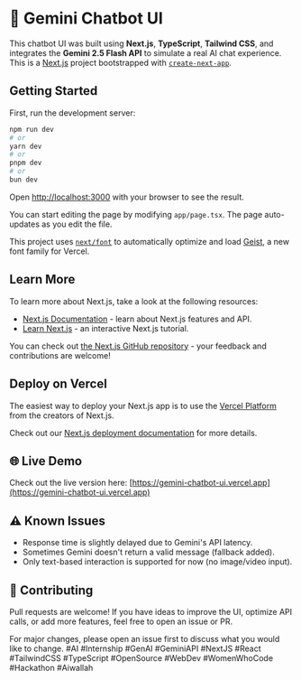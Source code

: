 # 💬 Gemini Chatbot UI 

This chatbot UI was built using **Next.js**, **TypeScript**, **Tailwind CSS**, and integrates the **Gemini 2.5 Flash API** to simulate a real AI chat experience.
This is a [Next.js](https://nextjs.org) project bootstrapped with [`create-next-app`](https://nextjs.org/docs/app/api-reference/cli/create-next-app).

## Getting Started

First, run the development server:

```bash
npm run dev
# or
yarn dev
# or
pnpm dev
# or
bun dev
```

Open [http://localhost:3000](http://localhost:3000) with your browser to see the result.

You can start editing the page by modifying `app/page.tsx`. The page auto-updates as you edit the file.

This project uses [`next/font`](https://nextjs.org/docs/app/building-your-application/optimizing/fonts) to automatically optimize and load [Geist](https://vercel.com/font), a new font family for Vercel.

## Learn More

To learn more about Next.js, take a look at the following resources:

- [Next.js Documentation](https://nextjs.org/docs) - learn about Next.js features and API.
- [Learn Next.js](https://nextjs.org/learn) - an interactive Next.js tutorial.

You can check out [the Next.js GitHub repository](https://github.com/vercel/next.js) - your feedback and contributions are welcome!

## Deploy on Vercel

The easiest way to deploy your Next.js app is to use the [Vercel Platform](https://vercel.com/new?utm_medium=default-template&filter=next.js&utm_source=create-next-app&utm_campaign=create-next-app-readme) from the creators of Next.js.

Check out our [Next.js deployment documentation](https://nextjs.org/docs/app/building-your-application/deploying) for more details.
## 🌐 Live Demo

Check out the live version here: [https://gemini-chatbot-ui.vercel.app](https://gemini-chatbot-ui.vercel.app)
## ⚠️ Known Issues

- Response time is slightly delayed due to Gemini's API latency.
- Sometimes Gemini doesn't return a valid message (fallback added).
- Only text-based interaction is supported for now (no image/video input).
## 🤝 Contributing

Pull requests are welcome! If you have ideas to improve the UI, optimize API calls, or add more features, feel free to open an issue or PR.

For major changes, please open an issue first to discuss what you would like to change.
#AI #Internship #GenAI #GeminiAPI #NextJS #React #TailwindCSS #TypeScript #OpenSource #WebDev #WomenWhoCode #Hackathon #Aiwallah


